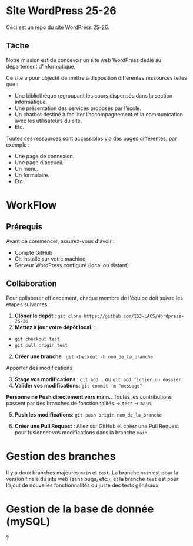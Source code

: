 # Site WordPress 25-26 

Ceci est un repo du site WordPress 25-26. 

## Tâche

Notre mission est de concevoir un site web WordPress dédié au département d’informatique. 

Ce site a pour objectif de mettre à disposition différentes ressources telles que :

* Une bibliothèque regroupant les cours dispensés dans la section informatique. 
* Une présentation des services proposés par l’école. 
* Un chatbot destiné à faciliter l’accompagnement et la communication avec les utilisateurs du site.
* Etc.

Toutes ces ressources sont accessibles via des pages différentes, par exemple :

* Une page de connexion.
* Une page d'accueil.
* Un menu.
* Un formulaire.
* Etc ..

# WorkFlow

## Prérequis

Avant de commencer, assurez-vous d'avoir :

- Compte GitHub
- Git installé sur votre machine
- Serveur WordPress configuré (local ou distant)

## Collaboration
Pour collaborer efficacement, chaque membre de l'équipe doit suivre les étapes suivantes :

1. **Clôner le dépôt** : `git clone https://github.com/IS3-LACS/Wordpress-25-26`
2. **Mettez à jour votre dépôt local.** :
* `git checkout test`
* `git pull origin test`
2. **Créer une branche** : `git checkout -b nom_de_la_branche`

Apporter des modifications

3. **Stage vos modifications** : `git add .` ou  `git add fichier_ou_dossier`
4. **Valider vos modifications**: `git commit -m "message" `

**Personne ne Push directement vers main.**. Toutes les contributions passent par des branches de fonctionnalités → `test` → `main`.

5. **Push les modifications**: `git push origin nom_de_la_branche`

6. **Créer une Pull Request** : Allez sur GitHub et créez une Pull Request pour fusionner vos modifications dans la branche `main`.

# Gestion des branches

Il y a deux branches majeures `main` et `test`. La branche `main` est pour la version finale du site web (sans bugs, etc.), et la branche `test` est pour 
l’ajout de nouvelles fonctionnalités ou juste des tests généraux.

# Gestion de la base de donnée (mySQL)

?








